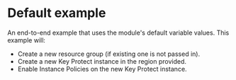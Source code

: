 # Default example

An end-to-end example that uses the module's default variable values.
This example will:
 - Create a new resource group (if existing one is not passed in).
 - Create a new Key Protect instance in the region provided.
 - Enable Instance Policies on the new Key Protect instance.
